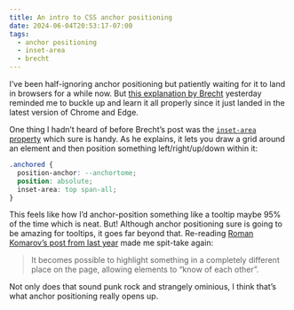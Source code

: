 ```yaml
---
title: An intro to CSS anchor positioning
date: 2024-06-04T20:53:17-07:00
tags: 
  - anchor positioning
  - inset-area
  - brecht
---
```


I’ve been half-ignoring anchor positioning but patiently waiting for it to land in browsers for a while now. But [this explanation by Brecht](https://utilitybend.com/blog/lets-hang-an-intro-to-css-anchor-positioning-with-basic-examples) yesterday reminded me to buckle up and learn it all properly since it just landed in the latest version of Chrome and Edge.

One thing I hadn’t heard of before Brecht’s post was the [`inset-area` property](https://www.w3.org/TR/css-anchor-position-1/#inset-area) which sure is handy. As he explains, it lets you draw a grid around an element and then position something left/right/up/down within it:

```css
.anchored {
  position-anchor: --anchortome;
  position: absolute;
  inset-area: top span-all;
}
```

This feels like how I’d anchor-position something like a tooltip maybe 95% of the time which is neat. But! Although anchor positioning sure is going to be amazing for tooltips, it goes far beyond that. Re-reading [Roman Komarov’s post from last year](https://kizu.dev/anchor-positioning-experiments/) made me spit-take again: 

> It becomes possible to highlight something in a completely different place on the page, allowing elements to “know of each other”.

Not only does that sound punk rock and strangely ominious, I think that’s what anchor positioning really opens up.
